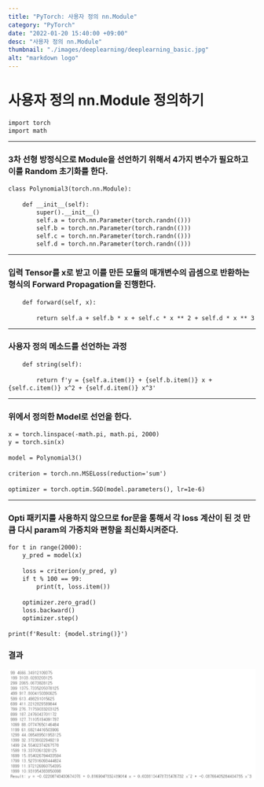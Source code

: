 ```yaml
---
title: "PyTorch: 사용자 정의 nn.Module"
category: "PyTorch"
date: "2022-01-20 15:40:00 +09:00"
desc: "사용자 정의 nn.Module"
thumbnail: "./images/deeplearning/deeplearning_basic.jpg"
alt: "markdown logo"
---
```


# 사용자 정의 nn.Module 정의하기

    import torch
    import math

----

### 3차 선형 방정식으로 Module을 선언하기 위해서 4가지 변수가 필요하고 이를 Random 초기화를 한다.
    class Polynomial3(torch.nn.Module):

        def __init__(self):
            super().__init__()
            self.a = torch.nn.Parameter(torch.randn(()))
            self.b = torch.nn.Parameter(torch.randn(()))
            self.c = torch.nn.Parameter(torch.randn(()))
            self.d = torch.nn.Parameter(torch.randn(()))
----

### 입력 Tensor를 x로 받고 이를 만든 모듈의 매개변수의 곱셈으로 반환하는 형식의 Forward Propagation을 진행한다.

        def forward(self, x):
        
            return self.a + self.b * x + self.c * x ** 2 + self.d * x ** 3
----

### 사용자 정의 메소드를 선언하는 과정

        def string(self):
            
            return f'y = {self.a.item()} + {self.b.item()} x + {self.c.item()} x^2 + {self.d.item()} x^3'

----

### 위에서 정의한 Model로 선언을 한다.

    x = torch.linspace(-math.pi, math.pi, 2000)
    y = torch.sin(x)

    model = Polynomial3()

    criterion = torch.nn.MSELoss(reduction='sum')

    optimizer = torch.optim.SGD(model.parameters(), lr=1e-6)
----

### Opti 패키지를 사용하지 않으므로 for문을 통해서 각 loss 계산이 된 것 만큼 다시 param의 가중치와 편향을 최신화시켜준다.

    for t in range(2000):
        y_pred = model(x)

        loss = criterion(y_pred, y)
        if t % 100 == 99:
            print(t, loss.item())

        optimizer.zero_grad()
        loss.backward()
        optimizer.step()

    print(f'Result: {model.string()}')

### 결과


![img](images/deeplearning/../deeplearning_img/pytorch3.jpg)